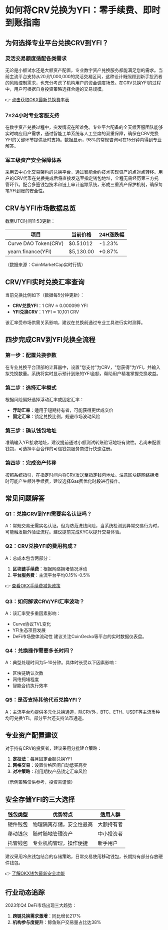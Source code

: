 # 如何将CRV兑换为YFI：零手续费、即时到账指南

## 为何选择专业平台兑换CRV到YFI？

### 灵活交易额度适配各类需求

无论是小额试水还是大额资产配置，专业数字资产兑换服务都能满足您的需求。当前主流平台支持从$20到$1,000,000的灵活交易区间，这种设计既照顾到新手投资者的风险控制需求，也充分考虑了机构用户的资金调度场景。在CRV兑换YFI的过程中，用户可根据自身投资策略选择合适的交易规模。

👉 [点击获取OKX最新兑换费率表](https://bit.ly/okx_welcome)

### 7×24小时专业客服支持

在数字资产兑换过程中，突发情况在所难免。专业平台配备的全天候客服团队能够实时响应用户需求，通过智能工单系统与人工坐席的双重保障，确保在CRV兑换YFI的关键环节提供及时支持。数据显示，98%的常规咨询可在15分钟内得到专业解答。

### 军工级资产安全保障体系

采用去中心化交易架构的兑换平台，通过智能合约技术实现资产的点对点转移。用户的CRV代币在兑换完成后将直接发送至指定钱包地址，全程无需经历第三方托管环节。配合多签钱包技术和链上审计追踪系统，形成三重资产保护机制，确保每笔YFI到账的安全性。

## CRV与YFI市场数据总览

截至UTC时间11:53更新：

| 项目          | 当前价格     | 24H涨跌幅 |
|---------------|--------------|-----------|
| Curve DAO Token(CRV) | $0.51012    | -1.23%    |
| yearn.finance(YFI)  | $5,130.00   | +0.87%    |

（数据来源：CoinMarketCap实时行情）

## CRV/YFI实时兑换汇率查询

当前兑换比例如下（数据每5分钟更新）：

- **CRV兑换YFI**：1 CRV ≈ 0.000099 YFI
- **YFI兑换CRV**：1 YFI ≈ 10,101 CRV

该汇率受市场供需关系影响，建议在兑换前通过专业工具进行实时测算。

## 四步完成CRV到YFI兑换全流程

### 第一步：配置兑换参数
在专业兑换平台顶部的计算器中，设置"您支付"为CRV，"您获得"为YFI，并输入拟兑换数量。系统将实时显示预计到账的YFI金额，帮助用户精准掌握兑换收益。

### 第二步：选择汇率模式
根据风险偏好选择浮动汇率或固定汇率：
- **浮动汇率**：适用于短期持有者，可能获得更优成交价
- **固定汇率**：锁定兑换比例，规避市场波动风险

### 第三步：确认钱包地址
准确输入YFI接收地址，建议提前通过小额测试转账验证地址有效性。若尚未配置钱包，可选择平台合作的可信钱包服务商进行快速注册。

### 第四步：完成资产转移
按照系统指引，在指定时间内将CRV发送至指定钱包地址。注意区块链网络拥堵时可能产生额外手续费，建议选择Gas费优化时段进行操作。

## 常见问题解答

### Q1：兑换CRV到YFI需要实名认证吗？
A：常规交易无需实名认证。但为防范洗钱风险，当系统检测到异常交易行为时，可能触发额外验证流程。建议提前完成KYC以提升交易体验。

### Q2：CRV兑换YFI的费用构成？
A：总成本包含两部分：
1. **区块链手续费**：根据网络拥堵情况浮动
2. **平台服务费**：主流平台平均0.15%-0.5%

👉 [查看OKX手续费减免政策](https://bit.ly/okx_welcome)

### Q3：如何解读CRV/YFI汇率波动？
A：该汇率受多重因素影响：
- Curve协议TVL变化
- YFI生态项目发展
- DeFi市场整体流动性
建议关注CoinGecko等平台的实时数据仪表盘。

### Q4：兑换操作需要多长时间？
A：典型处理时间为5-10分钟。具体时长受以下因素影响：
- 区块链确认次数
- 网络拥堵程度
- 智能合约执行效率

### Q5：是否支持其他代币兑换YFI？
A：主流平台均提供多元化兑换通道，除CRV外，BTC、ETH、USDT等主流币种均可兑换YFI。部分平台还支持法币通道。

## 专业资产配置建议

对于持有CRV的投资者，建议采用分批建仓策略：
1. **定投法**：每月固定金额兑换YFI
2. **网格交易**：设置价格区间自动低买高卖
3. **对冲策略**：利用期权产品锁定汇率风险

（示例策略仅供参考，投资需谨慎）

## 安全存储YFI的三大选择

| 钱包类型   | 优势特点                  | 适用人群         |
|------------|---------------------------|------------------|
| 硬件钱包   | 物理隔离存储，安全性最高  | 大额持有者       |
| 移动钱包   | 随时随地管理资产          | 中小投资者       |
| 托管钱包   | 专业机构管理，操作便捷    | 新手用户         |

建议采用冷热钱包结合的存储策略，日常交易使用移动钱包，长期持有部分存放硬件钱包。

👉 [了解OKX钱包最新安全功能](https://bit.ly/okx_welcome)

## 行业动态追踪

2023年Q4 DeFi市场出现三大趋势：
1. **跨链兑换需求激增**：同比增长217%
2. **机构参与度提升**：鲸鱼账户交易量占比达38%